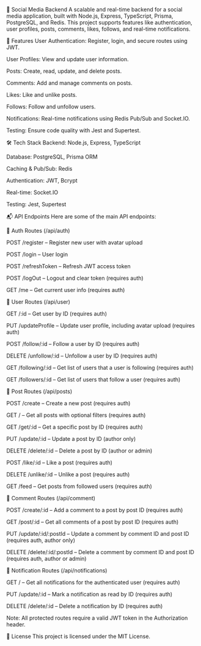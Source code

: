📱 Social Media Backend
A scalable and real-time backend for a social media application, built with Node.js, Express, TypeScript, Prisma, PostgreSQL, and Redis. This project supports features like authentication, user profiles, posts, comments, likes, follows, and real-time notifications.

🚀 Features
User Authentication: Register, login, and secure routes using JWT.

User Profiles: View and update user information.

Posts: Create, read, update, and delete posts.

Comments: Add and manage comments on posts.

Likes: Like and unlike posts.

Follows: Follow and unfollow users.

Notifications: Real-time notifications using Redis Pub/Sub and Socket.IO.

Testing: Ensure code quality with Jest and Supertest.

🛠️ Tech Stack
Backend: Node.js, Express, TypeScript

Database: PostgreSQL, Prisma ORM

Caching & Pub/Sub: Redis

Authentication: JWT, Bcrypt

Real-time: Socket.IO

Testing: Jest, Supertest

📬 API Endpoints
Here are some of the main API endpoints:

📌 Auth Routes (/api/auth)

POST /register – Register new user with avatar upload

POST /login – User login

POST /refreshToken – Refresh JWT access token

POST /logOut – Logout and clear token (requires auth)

GET /me – Get current user info (requires auth)

👤 User Routes (/api/user)

GET /:id – Get user by ID (requires auth)

PUT /updateProfile – Update user profile, including avatar upload (requires auth)

POST /follow/:id – Follow a user by ID (requires auth)

DELETE /unfollow/:id – Unfollow a user by ID (requires auth)

GET /following/:id – Get list of users that a user is following (requires auth)

GET /followers/:id – Get list of users that follow a user (requires auth)

📝 Post Routes (/api/posts)

POST /create – Create a new post (requires auth)

GET / – Get all posts with optional filters (requires auth)

GET /get/:id – Get a specific post by ID (requires auth)

PUT /update/:id – Update a post by ID (author only)

DELETE /delete/:id – Delete a post by ID (author or admin)

POST /like/:id – Like a post (requires auth)

DELETE /unlike/:id – Unlike a post (requires auth)

GET /feed – Get posts from followed users (requires auth)

💬 Comment Routes (/api/comment)

POST /create/:id – Add a comment to a post by post ID (requires auth)

GET /post/:id – Get all comments of a post by post ID (requires auth)

PUT /update/:id/:postId – Update a comment by comment ID and post ID (requires auth, author only)

DELETE /delete/:id/:postId – Delete a comment by comment ID and post ID (requires auth, author or admin)

🔔 Notification Routes (/api/notifications)

GET / – Get all notifications for the authenticated user (requires auth)

PUT /update/:id – Mark a notification as read by ID (requires auth)

DELETE /delete/:id – Delete a notification by ID (requires auth)

Note: All protected routes require a valid JWT token in the Authorization header.

📄 License
This project is licensed under the MIT License.

